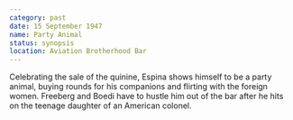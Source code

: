 ```yaml
---
category: past
date: 15 September 1947
name: Party Animal
status: synopsis
location: Aviation Brotherhood Bar
---
```

Celebrating the sale of the quinine, Espina shows himself to be a party animal, buying rounds for his companions and flirting with the foreign women. Freeberg and Boedi have to hustle him out of the bar after he hits on the teenage daughter of an American colonel.

